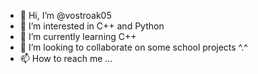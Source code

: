 - 👋 Hi, I’m @vostroak05
- 👀 I’m interested in C++ and Python
- 🌱 I’m currently learning C++
- 💞️ I’m looking to collaborate on some school projects ^.^
- 📫 How to reach me ...

<!---
vostroak05/vostroak05 is a ✨ special ✨ repository because its `README.md` (this file) appears on your GitHub profile.
You can click the Preview link to take a look at your changes.
--->
